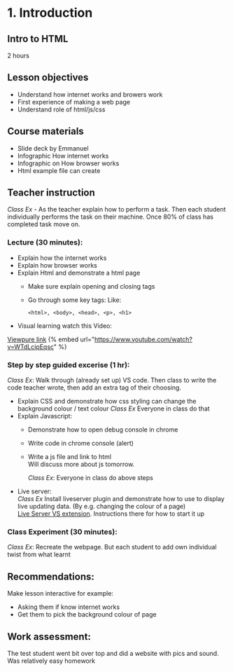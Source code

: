 # 1. Introduction

## Intro to HTML

2 hours

## Lesson objectives

* Understand how internet works and browers work
* First experience of making a web page
* Understand role of html/js/css

## Course materials

* Slide deck by Emmanuel
* Infographic How internet works
* Infographic on How browser works
* Html example file can create

## Teacher instruction

_Class Ex_ - As the teacher explain how to perform a task. Then each student individually performs the task on their machine. Once 80% of class has completed task move on.

### Lecture \(30 minutes\):

* Explain how the internet works
* Explain how browser works
* Explain Html and demonstrate a html page
  * Make sure explain opening and closing tags
  * Go through some key tags: Like:

    ```markup
    <html>, <body>, <head>, <p>, <h1>
    ```

- Visual learning watch this Video:

[Viewpure link](http://www.viewpure.com/WTdLcipEqsc?start=0&end=0)
{% embed url="https://www.youtube.com/watch?v=WTdLcipEqsc" %}



### Step by step guided excerise \(1 hr\):

_Class Ex_: Walk through \(already set up\) VS code. Then class to write the code teacher wrote, then add an extra tag of their choosing.

* Explain CSS and demonstrate how css styling can change the background colour / text colour _Class Ex_ Everyone in class do that
* Explain Javascript:
  * Demonstrate how to open debug console in chrome
  * Write code in chrome console \(alert\)
  * Write a js file and link to html  
    Will discuss more about js tomorrow.

    _Class Ex_: Everyone in class do above steps
* Live server:  
_Class Ex_ Install liveserver plugin and demonstrate how to use to display live updating data. \(By e.g. changing the colour of a page\)   
[Live Server VS extension](https://marketplace.visualstudio.com/items?itemName=ritwickdey.LiveServer). Instructions there for how to start it up

### Class Experiment \(30 minutes\):

_Class Ex_: Recreate the webpage. But each student to add own individual twist from what learnt

## Recommendations:

Make lesson interactive for example:

* Asking them if know internet works
* Get them to pick the background colour of page 

## Work assessment:

The test student went bit over top and did a website with pics and sound. Was relatively easy homework

